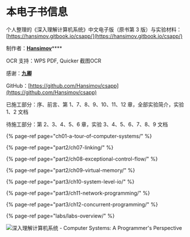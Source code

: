 # 本电子书信息

 个人整理的《深入理解计算机系统》中文电子版（原书第 3 版）与实验材料：[https://hansimov.gitbook.io/csapp/](https://hansimov.gitbook.io/csapp/)

制作者：[**Hansimov**](https://github.com/Hansimov)\*\*\*\*

OCR 支持：WPS PDF, Quicker 截图OCR

感谢：[**九卿**](https://github.com/taseikyo)

GitHub：[https://github.com/Hansimov/csapp](https://github.com/Hansimov/csapp)

已施工部分：序、前言、第 1、7、8、9、10、11、12 章，全部实验简介，实验 1、2 文档

待施工部分：第 2、3、4、5、6 章，实验 3、4、5、6、7、8、9 文档

{% page-ref page="ch01-a-tour-of-computer-systems/" %}

{% page-ref page="part2/ch07-linking/" %}

{% page-ref page="part2/ch08-exceptional-control-flow/" %}

{% page-ref page="part2/ch09-virtual-memory/" %}

{% page-ref page="part3/ch10-system-level-io/" %}

{% page-ref page="part3/ch11-network-programming/" %}

{% page-ref page="part3/ch12-concurrent-programming/" %}

{% page-ref page="labs/labs-overview/" %}



![&#x6DF1;&#x5165;&#x7406;&#x89E3;&#x8BA1;&#x7B97;&#x673A;&#x7CFB;&#x7EDF; - Computer Systems: A Programmer&apos;s Perspective](.gitbook/assets/shen-ru-li-jie-ji-suan-ji-xi-tong-yuan-shu-di-3-ban-.pdf..2020092219095231900.png)

